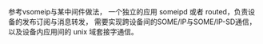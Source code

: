 参考vsomeip与某中间件做法，
一个独立的应用 someipd 或者 routed，负责设备的发布订阅与消息转发，
需要实现跨设备间的SOME/IP与SOME/IP-SD通信，以及设备内应用间的
unix 域套接字通信。